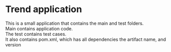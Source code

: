 # Trend application

This is a small application that contains the main and test folders.  
Main contains application code.  
The test contains test cases.  
It also contains pom.xml, which has all dependencies the artifact name, and version

